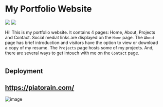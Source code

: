 # My Portfolio Website
<a href="https://reactjs.org/" target="_blank" alt="react documentation"><img src="https://img.shields.io/badge/-React-61DBFB?style=plastic&labelColor=black&logo=react&logoColor=61DBFB"/></a>
<a href="https://getbootstrap.com/" target="_blank" alt="bootstrap documentation"><img src="https://img.shields.io/badge/-Bootstrap-553C7B?style=plastic&labelColor=black&logo=bootstrap&logoColor=553C7B" /></a>

Hi! This is my portfolio website. It contains 4 pages: Home, About, Projects and Contact. Social mediat links are displayed on the `Home` page. The `About` page has brief introduction and visitors have the option to view or download a copy of my resume. The `Projects` page hosts some of my projects. And, there are several ways to get intouch with me on the `Contact` page.

# <h2>Deployment</h2>

## https://piatorain.com/

![image](https://user-images.githubusercontent.com/66088725/167487612-96696aa1-7277-4f04-a271-9cfce378fb88.png)
